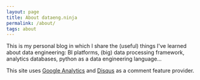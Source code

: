 ```yaml
---
layout: page
title: About dataeng.ninja
permalink: /about/
tags: about
---
```


This is my personal blog in which I share the (useful) things I've learned about data engineering: BI platforms, (big) data processing
framework, analytics databases, python as a data engineering language...

This site uses [Google Analytics](https://www.google.com/analytics/) and [Disqus](https://disqus.com/) as a comment feature provider. 